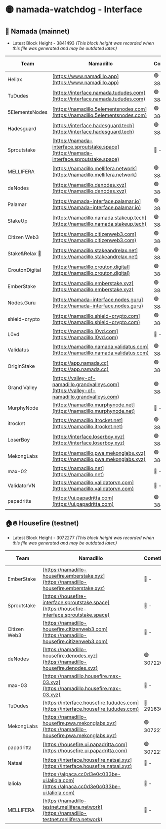 # 🟡 namada-watchdog - Interface

## 🚀 Namada (mainnet)
- Latest Block Height - 3841493 *(This block height was recorded when this file was generated and may be outdated later.)*

| Team | Namadillo | CometBFT | Indexer | MASP Indexer |
|-|-|-|-|-|
| Heliax | [https://www.namadillo.app](https://www.namadillo.app) | 🟢 3841467 | 🟢 3841466 | 🟢 3841449 |
| TuDudes | [https://interface.namada.tududes.com](https://interface.namada.tududes.com) | 🟢 3841467 | 🟢 3841467 | 🟢 3841449 |
| 5ElementsNodes | [https://namadillo.5elementsnodes.com](https://namadillo.5elementsnodes.com) | 🟢 3841468 | 🟢 3841467 | 🟢 3841449 |
| Hadesguard | [https://interface.hadesguard.tech](https://interface.hadesguard.tech) | 🟢 3841468 | 🟢 3841468 | 🟢 3841449 |
| Sproutstake | [https://namada-interface.sproutstake.space](https://namada-interface.sproutstake.space) | 🔴 - | 🔴 3738134 | 🔴 - |
| MELLIFERA | [https://namadillo.mellifera.network](https://namadillo.mellifera.network) | 🟢 3841472 | 🟢 3841472 | 🔴 3765769 |
| deNodes | [https://namadillo.denodes.xyz](https://namadillo.denodes.xyz) | 🟢 3841473 | 🟢 3841473 | 🟢 3841449 |
| Palamar | [https://namada-interface.palamar.io](https://namada-interface.palamar.io) | 🟢 3841474 | 🟢 3841474 | 🟢 3841449 |
| StakeUp | [https://namadillo.namada.stakeup.tech](https://namadillo.namada.stakeup.tech) | 🟢 3841475 | 🟢 3841475 | 🟢 3841449 |
| Citizen Web3 | [https://namadillo.citizenweb3.com](https://namadillo.citizenweb3.com) | 🟢 3841476 | 🟢 3841475 | 🔴 3765769 |
| Stake&Relax 🦥 | [https://namadillo.stakeandrelax.net](https://namadillo.stakeandrelax.net) | 🟢 3841476 | 🟢 3841476 | 🔴 3765769 |
| CroutonDigital | [https://namadillo.crouton.digital](https://namadillo.crouton.digital) | 🟢 3841477 | 🟢 3841477 | 🟢 3841477 |
| EmberStake | [https://namadillo.emberstake.xyz](https://namadillo.emberstake.xyz) | 🟢 3841478 | 🟢 3841478 | 🟢 3841449 |
| Nodes.Guru | [https://namada-interface.nodes.guru](https://namada-interface.nodes.guru) | 🟢 3841478 | 🟢 3841478 | 🟢 3841449 |
| shield-crypto | [https://namadillo.shield-crypto.com](https://namadillo.shield-crypto.com) | 🟢 3841479 | 🟢 3841479 | 🟢 3841449 |
| L0vd | [https://namadillo.l0vd.com](https://namadillo.l0vd.com) | 🔴 - | 🔴 - | 🔴 - |
| Validatus | [https://namadillo.namada.validatus.com](https://namadillo.namada.validatus.com) | 🟢 3841483 | 🟢 3841483 | 🔴 3819812 |
| OriginStake | [https://app.namada.cc](https://app.namada.cc) | 🟢 3841484 | 🟢 3841484 | 🟢 3841449 |
| Grand Valley | [https://valley-of-namadillo.grandvalleys.com](https://valley-of-namadillo.grandvalleys.com) | 🟢 3841484 | 🟢 3841484 | 🟢 3841449 |
| MurphyNode | [https://namadillo.murphynode.net](https://namadillo.murphynode.net) | 🔴 - | 🔴 - | 🔴 - |
| itrocket | [https://namadillo.itrocket.net](https://namadillo.itrocket.net) | 🟢 3841487 | 🟢 3841487 | 🟢 3841449 |
| LoserBoy | [https://interface.loserboy.xyz](https://interface.loserboy.xyz) | 🟢 3841487 | 🟢 3841487 | 🟢 3841449 |
| MekongLabs | [https://namadillo.pwa.mekonglabs.xyz](https://namadillo.pwa.mekonglabs.xyz) | 🟢 3841488 | 🟢 3841488 | 🟢 3841449 |
| max-02 | [https://namadillo.net](https://namadillo.net) | 🔴 - | 🔴 - | 🔴 - |
| ValidatorVN | [https://namadillo.validatorvn.com](https://namadillo.validatorvn.com) | 🔴 - | 🔴 - | 🔴 - |
| papadritta | [https://ui.papadritta.com](https://ui.papadritta.com) | 🟢 3841493 | 🟢 3841492 | 🟢 3841492 |

## 🏠🔥 Housefire (testnet)
- Latest Block Height - 3072277 *(This block height was recorded when this file was generated and may be outdated later.)*

| Team | Namadillo | CometBFT | Indexer | MASP Indexer |
|-|-|-|-|-|
| EmberStake | [https://namadillo-housefire.emberstake.xyz](https://namadillo-housefire.emberstake.xyz) | 🔴 - | 🔴 - | 🔴 - |
| Sproutstake | [https://housefire-interface.sproutstake.space](https://housefire-interface.sproutstake.space) | 🔴 - | 🔴 - | 🔴 - |
| Citizen Web3 | [https://namadillo-housefire.citizenweb3.com](https://namadillo-housefire.citizenweb3.com) | 🔴 - | 🔴 - | 🔴 - |
| deNodes | [https://namadillo-housefire.denodes.xyz](https://namadillo-housefire.denodes.xyz) | 🟢 3072267 | 🟢 3072267 | 🔴 3065388 |
| max-03 | [https://namadillo.housefire.max-03.xyz](https://namadillo.housefire.max-03.xyz) | 🔴 - | 🔴 - | 🔴 - |
| TuDudes | [https://interface.housefire.tududes.com](https://interface.housefire.tududes.com) | 🔴 2916306 | 🔴 2916306 | 🔴 2916306 |
| MekongLabs | [https://namadillo-housefire.pwa.mekonglabs.xyz](https://namadillo-housefire.pwa.mekonglabs.xyz) | 🟢 3072276 | 🟢 3072276 | 🔴 3065388 |
| papadritta | [https://housefire.ui.papadritta.com](https://housefire.ui.papadritta.com) | 🟢 3072277 | 🟢 3072277 | 🟢 3072276 |
| Natsai | [https://interface.housefire.natsai.xyz](https://interface.housefire.natsai.xyz) | 🔴 - | 🔴 - | 🔴 - |
| laliola | [https://alpaca.cc0d3e0c033be-ui.laliola.com](https://alpaca.cc0d3e0c033be-ui.laliola.com) | 🔴 - | 🔴 - | 🔴 - |
| MELLIFERA | [https://namadillo-testnet.mellifera.network](https://namadillo-testnet.mellifera.network) | 🔴 - | 🔴 2778001 | 🔴 2607259 |

